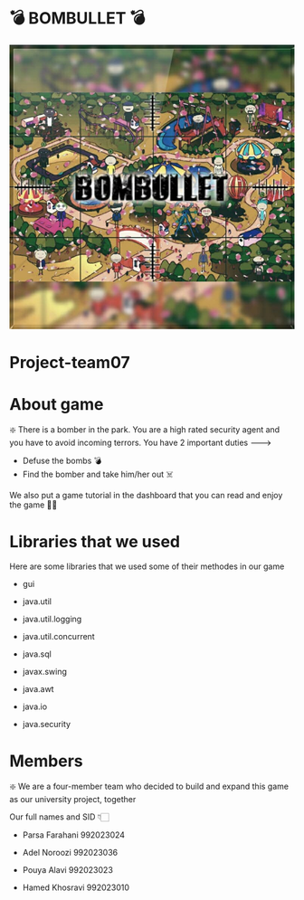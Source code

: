 
# 💣 BOMBULLET 💣
<img src="/src/main/resources/logo/logo.jpg" width="550" >

# Project-team07
# About game
 ❇️ There is a bomber in the park. You are a high rated security agent and you have to avoid incoming terrors. You have 2 important duties --->
* Defuse the bombs 💣
* Find the bomber and take him/her out ☠️
 
We also put a game tutorial in the dashboard that you can read and enjoy the game 🌹🌹

# Libraries that we used
Here are some libraries that we used some of their methodes in our game

* gui

* java.util

* java.util.logging

* java.util.concurrent

* java.sql

* javax.swing

* java.awt

* java.io

* java.security

# Members
 ❇️ We are a four-member team who decided to build and expand this game as our university project, together

Our full names and SID 👇🏻
* Parsa Farahani 992023024

* Adel Noroozi 992023036 

* Pouya Alavi 992023023 

* Hamed Khosravi 992023010
